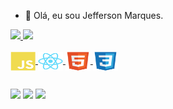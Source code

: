 - 👋 Olá, eu sou Jefferson Marques.

<div>
  <a href="https://github.com/jefferson-dev">
  <img height="200em" src="https://github-readme-stats.vercel.app/api?username=jefferson-dev&show_icons=true&theme=dracula&include_all_commits=true&count_private_true&locale=pt-BR&count_private=true&include_all_commits=true&hide_border=true&title_color=D2691E"/>
  <img height="200em" src="https://github-readme-stats.vercel.app/api/top-langs/?username=jefferson-dev&langs_count=16&theme=dracula&locale=pt-BR&hide_border=true&title_color=D2691E&layout=compact&card_width=300"/>
 </div>
  
  <div style="display: inline_block"><br>
  <img align="center" alt="Jefferson-Js" height="30" width="40" src="https://raw.githubusercontent.com/devicons/devicon/master/icons/javascript/javascript-plain.svg">
  <img align="center" alt="Jefferson-React" height="30" width="40" src="https://raw.githubusercontent.com/devicons/devicon/master/icons/react/react-original.svg">
  <img align="center" alt="Jefferson-HTML" height="30" width="40" src="https://raw.githubusercontent.com/devicons/devicon/master/icons/html5/html5-original.svg">
  <img align="center" alt="Jefferson-CSS" height="30" width="40" src="https://raw.githubusercontent.com/devicons/devicon/master/icons/css3/css3-original.svg">
<!--   <img align="right" alt="Jefferson-yoda" src="https://cdn.discordapp.com/attachments/795358919417397249/825430589581688872/hi.gif"> -->
</div>
  
  ##

 <div> 
  <a href="https://www.instagram.com/__jeffersonmarques/" target="_blank"><img src="https://img.shields.io/badge/-Instagram-%234B0082?style=for-the-badge&logo=instagram&logoColor=white" target="_blank"></a>
  <a href = "mailto:dev.jefferson.m@gmail.com"><img src="https://img.shields.io/badge/-Gmail-%23333?style=for-the-badge&logo=gmail&logoColor=white" target="_blank"></a>
  <a href="https://www.linkedin.com/in/dev-jefferson-m" target="_blank"><img src="https://img.shields.io/badge/-LinkedIn-%230077B5?style=for-the-badge&logo=linkedin&logoColor=white" target="_blank"></a>
</div>
 
